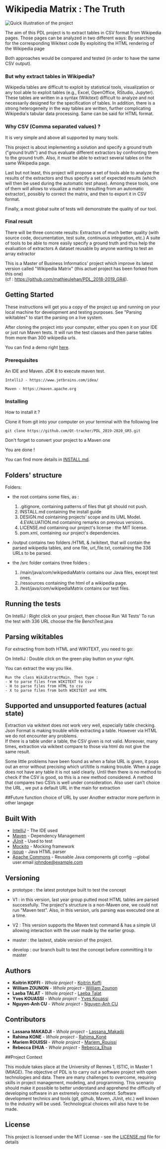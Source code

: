 # Wikipedia Matrix : The Truth
![Quick illustration of the project](img/readme.png) <br>

The aim of this PDL project is to extract tables in CSV format from Wikipedia pages. Those pages can be analyzed in two different ways:
By searching for the corresponding Wikitext code
By exploiting the HTML rendering of the Wikipedia page 

Both approaches would be compared and tested (in order to have the same CSV output).

### But why extract tables in Wikipedia?

Wikipedia tables are difficult to exploit by statistical tools, visualization or any tool able to exploit tables (e.g., Excel, OpenOffice, RStudio, Jupyter). These tables are written in a syntax (Wikitext) difficult to analyze and not necessarily designed for the specification of tables. In addition, there is a strong heterogeneity in the way tables are written, further complicating Wikipedia's tabular data processing. Same can be said for HTML format. 

### Why CSV (Comma separated values) ?
It is very simple and above all supported by many tools.

This project is about implementing a solution and specify a ground truth ("ground truth") and thus evaluate different extractors by confronting them to the ground truth. Also, it must be able to extract several tables on the same Wikipedia page.


Last but not least, this project will propose a set of tools able to analyze the results of the extractors and thus specify a set of expected results (which will then be used during the automatic test phase). Among these tools, one of them will allows to visualize a matrix (resulting from an automatic extractor), possibly to correct the matrix, and then to export it in CSV format.

Finally, a most global suite of tests will demonstrate the quality of our tool.

### Final result
There will be three concrete results:
Extractors of much better quality (with source code, documentation, test suite, continuous integration, etc.)
A suite of tools to be able to more easily specify a ground truth and thus help the evaluation of extractors
A dataset reusable by anyone wanting to test an array extractor

This is a Master of Business Informatics' project which improve its latest version called "Wikipedia Matrix" (this actuel project has been forked from this one)<br>
(cf : https://github.com/mathieulehan/PDL_2018-2019_GR4). 

## Getting Started

These instructions will get you a copy of the project up and running on your local machine for development and testing purposes. See "Parsing wikitables" to start the parsing on a live system.

After cloning the project into your computer, either you open it on your IDE or just run Maven tests. It will run the test classes and then parse tables from more than 300 wikipedia urls.

You can find a demo right [here](https://drive.google.com/open?id=1h7r2-48byKkTbeMmPoBI8VrkrjTLC73v).

### Prerequisites

An IDE and Maven.
JDK 8 to execute maven test.

```
IntelliJ - https://www.jetbrains.com/idea/
```
```
Maven - https://maven.apache.org
```

### Installing

How to install it ?

Clone it from git into your computer on your terminal with the following line

```
git clone https://github.com/Qt-tracker/PDL_2019-2020_GR5.git
```

Don't forget to convert your project to a Maven one


You are done !

You can find more details in [INSTALL.md](https://github.com/Qt-tracker/PDL_2019-2020_GR5/blob/develop/INSTALL.md).


## Folders' structure

Folders:
- the root contains some files, as :
  1. .gitignore, containing patterns of files that git should not push.
  2. INSTALL.md containing the install guide
  3. DESIGN.md cointaining projects' scope and its UML Model.
  4.EVALUATION.md containing remarks on previous versions.
  2. LICENSE.md containing our project's license : the MIT license.
  3. pom.xml, containing our project's dependencies.
  
- /output contains two folders /HTML & /wikitext, that will contain the parsed wikipedia tables, and one file, url_file.txt, containing the 336 URLs to be parsed.

- the /src folder contains three folders :
  1. /main/java/com/wikipediaMatrix contains our Java files, except test ones.
  2. /ressources containing the html of a wikipedia page.
  3. /test/java/com/wikipediaMatrix contains our test files.

## Running the tests

On IntelliJ : Right click on your project, then choose Run 'All Tests'
 To run the test with 336 URL choose the file BenchTest.java

## Parsing wikitables

For extracting from both HTML and WIKITEXT, you need to go:

On IntelliJ : Double click on the green play button on your right.

You can extract the way you like.
```
Run the class WikiExtractMain. Then type :
- W to parse files from WIKITEXT to csv
- H to parse files from HTML to csv
- X to parse files from both WIKITEXT and HTML
```
## Supported and unsupported features (actual state)

Extraction via wikitext does not work very well, especially table checking. Json Format is making trouble while extracting a table. 
However via HTML we do not encounter any problems.<br/>
If there is a table under a table, the CSV given is not valid.
Moreover, many times, extraction via wikitext compare to those via html do not give the same result.

Some little problems have been found as when a false URL is given, it pops out an error without precising which url/title is making trouble. When a page does not have any table it is not said clearly.
Until then there is no method to check if the CSV is good, so this is a new method considered. A method that compares two CSVs is well under consideration. 
Also user can't choice the URL , we put a default URL in the main for extraction

##Future function
choice of URL by user
Another extractor more perform in other langage

## Built With

* [IntelliJ](https://www.jetbrains.com/idea/) - The IDE used
* [Maven](https://maven.apache.org/) - Dependency Management
* [JUnit](https://junit.org/junit5/) - Used to test
* [Mockito](https://site.mockito.org/) - Mocking framework
* [jsoup](https://jsoup.org/) - Java HTML parser
* [Apache Commons](https://commons.apache.org/) - Reusable Java components
git config --global user.email johndoe@example.com
## Versioning

- prototype : the latest prototype built to test the concept

- V1 : in this version, last year group putted most HTML tables are parsed successfully. The project's structure is a non-Maven one, we could not run "Maven test". Also, in this version, urls parsing was executed one at a time.

- V2 : This version supports the Maven test command & has a simple UI allowing interaction with the user made by the earlier group.

- master : the lastest, stable version of the project.

- develop : our branch built to test the concept before committing it to master

## Authors

* **Koitrin KOFFI** - *Whole project* - [Koitrin Koffi](https://github.com/Qt-tracker)
* **William ZOUNON** - *Whole project* - [William Zounon](https://github.com/Wizo17)
* **Laeba  TALAT** - *Whole project* - [Laeba Talat](https://github.com/Laeba)
* **Yves KOUASSI** - *Whole project* - [Yves Kouassi](https://github.com/kouassives)
* **Nguyen-Anh CU** - *Whole project* - [Nguyen-Anh CU](https://github.com/NguyenAnhCu)
## Contributors

* **Lassana MAKADJI** - *Whole project* - [Lassana_Makadji](https://github.com/makadjilassana)
* **Rahima KONE** - *Whole project* - [Rahima_Koné](https://github.com/chemy8)
* **Mariem ROUISSI** - *Whole project* - [Mariem_Rouissi](https://github.com/Mrouissi)
* **Rebecca EHUA** - *Whole project* - [Rebecca_Ehua](https://github.com/kouassives)

##Project Context

This module takes place at the University of Rennes 1, ISTIC, in Master 1 (MIAGE). 
The objective of PDL is to carry out a software project with open technologies and data. 
There are many challenges to overcome, requiring skills in project management, modeling, and programming.
This scenario should make it possible to better understand and apprehend the difficulty of developing software in an extremely concrete context. 
Software development technics and tools (git, github, Maven, JUnit, etc.) well known to the industry will be used. 
Technological choices will also have to be made.

## License

This project is licensed under the MIT License - see the [LICENSE.md](LICENSE.md) file for details

